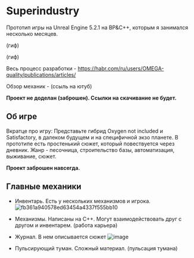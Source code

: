 # Superindustry
Прототип игры на Unreal Engine 5.2.1 на BP&C++, которым я занимался несколько месяцев. 

(гиф)

(гиф)

Весь процесс разработки - https://habr.com/ru/users/OMEGA-quality/publications/articles/

Обзор механик - (ссыль на ютуб)

**Проект не доделан (заброшен). Ссылки на скачивание не будет.**

## Об игре

Вкратце про игру: Представьте гибрид Oxygen not included и Satisfactory, в далеком будущем и на специфичной экзо планете. В прототипе есть простенький сюжет, который повествуется через дневник. 
Жанр - песочница, строительство базы, автоматизация, выживание, сюжет.

**Проект заброшен навсегда.**

## Главные механики

- Инвентарь. Есть у нескольких механизмов и игрока.
![fb361a940578ed63454a4337f555bb10](https://github.com/KachesovVadim/Superindustry/assets/142095950/8e4c95b3-bd80-4619-ab73-c985303209ed)

- Механизмы. Написаны на C++. Могут взаимодействовать друг с другом и инвентарем.
(работа карьера)

- Журнал. В нем описывается сюжет
![image](https://github.com/KachesovVadim/Superindustry/assets/142095950/02ff3d78-256b-4c53-bed8-cf0026931e01)

  
- Пульсирующий туман. Сложный материал.
(пульсация тумана)
